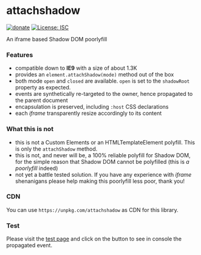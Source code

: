 # attachshadow

[![donate](https://img.shields.io/badge/$-donate-ff69b4.svg?maxAge=2592000&style=flat)](https://github.com/WebReflection/donate)
[![License: ISC](https://img.shields.io/badge/License-ISC-yellow.svg)](https://opensource.org/licenses/ISC)

An iframe based Shadow DOM poorlyfill


### Features

  * compatible down to **IE9** with a size of about 1.3K
  * provides an `element.attachShadow(mode)` method out of the box
  * both mode `open` and `closed` are available. `open` is set to the `shadowRoot` property as expected.
  * events are synthetically re-targeted to the owner, hence propagated to the parent document
  * encapsulation is preserved, including `:host` CSS declarations
  * each _iframe_ transparently resize accordingly to its content

### What this is not

  * this is not a Custom Elements or an HTMLTemplateElement polyfill. This is only the `attachShadow` method.
  * this is not, and never will be, a 100% reliable polyfill for Shadow DOM, for the simple reason that Shadow DOM cannot be polyfilled (this is _a poorlyfill_ indeed)
  * not yet a battle tested solution. If you have any experience with _iframe_ shenanigans please help making this poorlyfill less poor, thank you!

### CDN

You can use `https://unpkg.com/attachshadow` as CDN for this library.

### Test

Please visit the [test page](https://webreflection.github.io/attachshadow/test/) and click on the button to see in console the propagated event.
